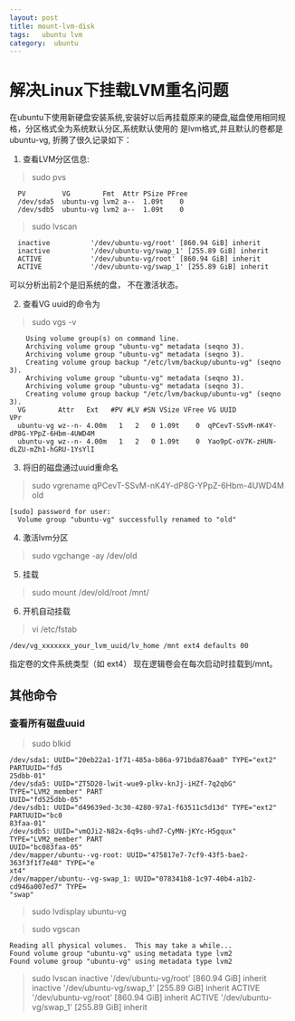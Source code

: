 ```yaml
---
layout: post
title: mount-lvm-disk 
tags:   ubuntu lvm
category:  ubuntu
---
```



# 解决Linux下挂载LVM重名问题


在ubuntu下使用新硬盘安装系统,安装好以后再挂载原来的硬盘,磁盘使用相同规格，分区格式全为系统默认分区,系统默认使用的 是lvm格式,并且默认的卷都是 ubuntu-vg, 折腾了很久记录如下：

1. 查看LVM分区信息: 

> sudo  pvs

```
  PV         VG        Fmt  Attr PSize PFree
  /dev/sda5  ubuntu-vg lvm2 a--  1.09t    0
  /dev/sdb5  ubuntu-vg lvm2 a--  1.09t    0
```

> sudo lvscan

```
  inactive          '/dev/ubuntu-vg/root' [860.94 GiB] inherit
  inactive          '/dev/ubuntu-vg/swap_1' [255.89 GiB] inherit
  ACTIVE            '/dev/ubuntu-vg/root' [860.94 GiB] inherit
  ACTIVE            '/dev/ubuntu-vg/swap_1' [255.89 GiB] inherit
```

可以分析出前2个是旧系统的盘， 不在激活状态。


2. 查看VG uuid的命令为

> sudo vgs -v

```
    Using volume group(s) on command line.
    Archiving volume group "ubuntu-vg" metadata (seqno 3).
    Archiving volume group "ubuntu-vg" metadata (seqno 3).
    Creating volume group backup "/etc/lvm/backup/ubuntu-vg" (seqno 3).
    Archiving volume group "ubuntu-vg" metadata (seqno 3).
    Archiving volume group "ubuntu-vg" metadata (seqno 3).
    Creating volume group backup "/etc/lvm/backup/ubuntu-vg" (seqno 3).
  VG        Attr   Ext   #PV #LV #SN VSize VFree VG UUID                                VPr
  ubuntu-vg wz--n- 4.00m   1   2   0 1.09t    0  qPCevT-SSvM-nK4Y-dP8G-YPpZ-6Hbm-4UWD4M
  ubuntu-vg wz--n- 4.00m   1   2   0 1.09t    0  Yao9pC-oV7K-zHUN-dLZU-mZh1-hGRU-1YsYlI
```

3. 将旧的磁盘通过uuid重命名

> sudo vgrename  qPCevT-SSvM-nK4Y-dP8G-YPpZ-6Hbm-4UWD4M old

```
[sudo] password for user:
  Volume group "ubuntu-vg" successfully renamed to "old"
```

4. 激活lvm分区

> sudo vgchange -ay /dev/old


5. 挂载
> sudo mount /dev/old/root /mnt/


6. 开机自动挂载


> vi /etc/fstab
 
```
/dev/vg_xxxxxxx_your_lvm_uuid/lv_home /mnt ext4 defaults 00
```

指定卷的文件系统类型（如 ext4）
现在逻辑卷会在每次启动时挂载到/mnt。


## 其他命令


### 查看所有磁盘uuid

>sudo blkid

```
/dev/sda1: UUID="20eb22a1-1f71-485a-b86a-971bda876aa0" TYPE="ext2" PARTUUID="fd5                                                         25dbb-01"
/dev/sda5: UUID="ZT5D20-lwit-wue9-plkv-knJj-iHZf-7q2qbG" TYPE="LVM2_member" PART                                                         UUID="fd525dbb-05"
/dev/sdb1: UUID="d49639ed-3c30-4280-97a1-f63511c5d13d" TYPE="ext2" PARTUUID="bc0                                                         83faa-01"
/dev/sdb5: UUID="vmQJi2-N82x-6q9s-uhd7-CyMN-jKYc-H5gqux" TYPE="LVM2_member" PART                                                         UUID="bc083faa-05"
/dev/mapper/ubuntu--vg-root: UUID="475817e7-7cf9-43f5-bae2-363f3f1f7e48" TYPE="e                                                         xt4"
/dev/mapper/ubuntu--vg-swap_1: UUID="078341b8-1c97-40b4-a1b2-cd946a007ed7" TYPE=                                                         "swap"
```



>sudo lvdisplay ubuntu-vg

 

>sudo vgscan

	Reading all physical volumes.  This may take a while...
	Found volume group "ubuntu-vg" using metadata type lvm2
	Found volume group "ubuntu-vg" using metadata type lvm2

>sudo lvscan
	inactive          '/dev/ubuntu-vg/root' [860.94 GiB] inherit
	inactive          '/dev/ubuntu-vg/swap_1' [255.89 GiB] inherit
	ACTIVE            '/dev/ubuntu-vg/root' [860.94 GiB] inherit
	ACTIVE            '/dev/ubuntu-vg/swap_1' [255.89 GiB] inherit


